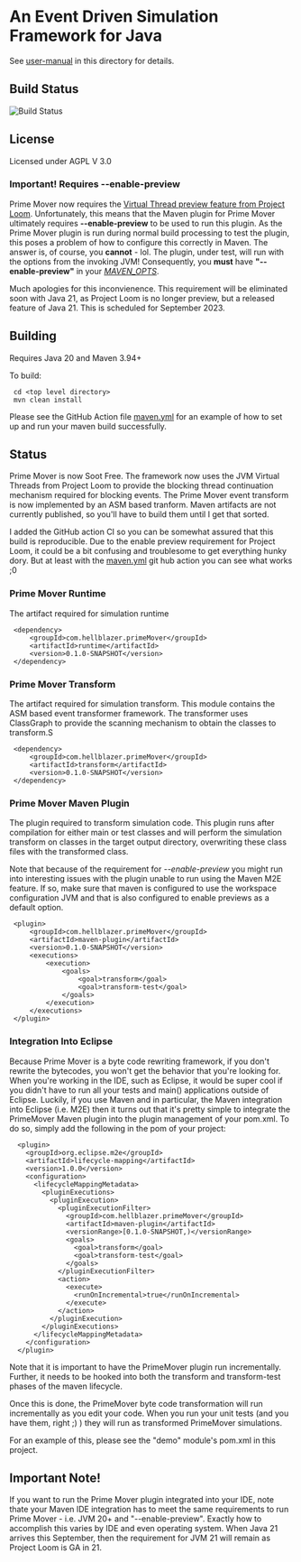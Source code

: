 # An Event Driven Simulation Framework for Java

See [user-manual](./user-manual.pdf) in this directory for details.

## Build Status
![Build Status](https://github.com/hellblazer/prime-mover/actions/workflows/maven.yml/badge.svg)

## License
Licensed under AGPL V 3.0

### Important! Requires  __--enable-preview__
Prime Mover now requires the [Virtual Thread preview feature from Project Loom](https://openjdk.org/jeps/425).  Unfortunately, this means that the Maven plugin for Prime Mover ultimately
requires  __--enable-preview__  to be used to run this plugin.  As the Prime Mover plugin is run during normal build processing
to test the plugin, this poses a problem of how to configure this correctly in Maven.  The answer is, of course, you  **cannot**  - lol.  The plugin, under test, will run
with the options from the invoking JVM!  Consequently, you  __must__  have  __"--enable-preview"__  in your [_MAVEN_OPTS_](https://maven.apache.org/configure.html).

Much apologies for this inconvienence.  This requirement will be eliminated soon with Java 21, as Project Loom is no longer preview, but a released feature of Java 21.  This is 
scheduled for September 2023.

## Building
Requires Java 20 and Maven 3.94+

To build:

     cd <top level directory>
     mvn clean install

Please see the GitHub Action file [maven.yml](.github/workflows/maven.yml) for an example of how to set up and run your maven build successfully.

## Status
Prime Mover is now Soot Free.  The framework now uses the JVM Virtual Threads from Project Loom to provide the blocking 
thread continuation mechanism required for blocking events.  The Prime Mover event transform is now implemented by an ASM based tranform.  Maven artifacts are not currently 
published, so you'll have to build them until I get that sorted.

I added the GitHub action CI so you can be somewhat assured that this build is reproducible.  Due to the enable preview requirement for Project Loom, it could be a bit
confusing and troublesome to get everything hunky dory.  But at least with the [maven.yml](.github/workflows/maven.yml) git hub action you can see what works ;0

### Prime Mover Runtime

The artifact required for simulation runtime

     <dependency>
         <groupId>com.hellblazer.primeMover</groupId>
         <artifactId>runtime</artifactId>
         <version>0.1.0-SNAPSHOT</version>
     </dependency>

### Prime Mover Transform

The artifact required for simulation transform.  This module contains the ASM based event transformer framework.  The transformer uses ClassGraph to
provide the scanning mechanism to obtain the classes to transform.S

     <dependency>
         <groupId>com.hellblazer.primeMover</groupId>
         <artifactId>transform</artifactId>
         <version>0.1.0-SNAPSHOT</version>
     </dependency>

### Prime Mover Maven Plugin

The plugin required to transform simulation code.  This plugin runs after compilation for either main or test classes and will perform the simulation
transform on classes in the target output directory, overwriting these class files with the transformed class.

Note that because of the requirement for _--enable-preview_ you might run into interesting issues with the plugin unable to run using the Maven M2E feature.  If so, make sure
that maven is configured to use the workspace configuration JVM and that is also configured to enable previews as a default option.

     <plugin>
         <groupId>com.hellblazer.primeMover</groupId>
         <artifactId>maven-plugin</artifactId>
         <version>0.1.0-SNAPSHOT</version>
         <executions>
             <execution> 
                 <goals>
                     <goal>transform</goal> 
                     <goal>transform-test</goal> 
                 </goals>
             </execution>
         </executions>
     </plugin>
     
### Integration Into Eclipse

Because Prime Mover is a byte code rewriting framework, if you don't rewrite the bytecodes, you won't get the behavior that you're looking for.  When you're working in the IDE, such as Eclipse, it would be super cool if you didn't have to run all your tests and main() applications outside of Eclipse.   Luckily, if you use Maven and in particular, the Maven integration into Eclipse (i.e. M2E) then it turns out that it's pretty simple to integrate the PrimeMover Maven plugin into the plugin management of your pom.xml.  To do so, simply add the following in the pom of your project:

      <plugin>
        <groupId>org.eclipse.m2e</groupId>
        <artifactId>lifecycle-mapping</artifactId>
        <version>1.0.0</version>
        <configuration>
          <lifecycleMappingMetadata>
            <pluginExecutions>
              <pluginExecution>
                <pluginExecutionFilter>
                  <groupId>com.hellblazer.primeMover</groupId>
                  <artifactId>maven-plugin</artifactId>
                  <versionRange>[0.1.0-SNAPSHOT,)</versionRange>
                  <goals>
                    <goal>transform</goal>
                    <goal>transform-test</goal>
                  </goals>
                </pluginExecutionFilter>
                <action>
                  <execute>
                    <runOnIncremental>true</runOnIncremental>
                  </execute>
                </action>
              </pluginExecution>
            </pluginExecutions>
          </lifecycleMappingMetadata>
        </configuration>
      </plugin>

Note that it is important to have the PrimeMover plugin run incrementally.  Further, it needs to be hooked into both the transform and transform-test phases of the maven lifecycle.

Once this is done, the PrimeMover byte code transformation will run incrementally as you edit your code.  When you run your unit tests (and you have them, right ;) ) they will run as transformed PrimeMover simulations.

For an example of this, please see the "demo" module's pom.xml in this project.
## Important Note!
If you want to run the Prime Mover plugin integrated into your IDE, note thate your Maven IDE integration has to meet the same requirements to run Prime Mover - i.e. JVM 20+ and "--enable-preview".  Exactly how to accomplish this varies by IDE and even operating system.  When Java 21 arrives this September, then the requirement for JVM 21 will remain as Project Loom is GA in 21.


